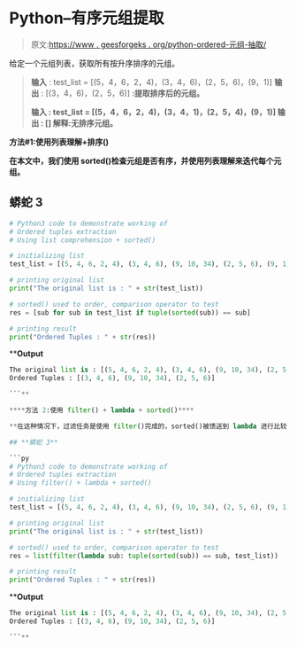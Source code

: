 # Python–有序元组提取

> 原文:[https://www . geesforgeks . org/python-ordered-元组-抽取/](https://www.geeksforgeeks.org/python-ordered-tuples-extraction/)

给定一个元组列表，获取所有按升序排序的元组。

> **输入** : test_list = [(5，4，6，2，4)，(3，4，6)，(2，5，6)，(9，1)]
> **输出** : [(3，4，6)，(2，5，6)]
> **:提取排序后的元组。**
> 
> ****输入** : test_list = [(5，4，6，2，4)，(3，4，1)，(2，5，4)，(9，1)]
> **输出** : []
> **解释**:无排序元组。**

****方法#1:使用列表理解+排序()****

**在本文中，我们使用 sorted()检查元组是否有序，并使用列表理解来迭代每个元组。**

## **蟒蛇 3**

```py
# Python3 code to demonstrate working of 
# Ordered tuples extraction
# Using list comprehension + sorted()

# initializing list
test_list = [(5, 4, 6, 2, 4), (3, 4, 6), (9, 10, 34), (2, 5, 6), (9, 1)]

# printing original list
print("The original list is : " + str(test_list))

# sorted() used to order, comparison operator to test 
res = [sub for sub in test_list if tuple(sorted(sub)) == sub]

# printing result 
print("Ordered Tuples : " + str(res))
```

****Output**

```py
The original list is : [(5, 4, 6, 2, 4), (3, 4, 6), (9, 10, 34), (2, 5, 6), (9, 1)]
Ordered Tuples : [(3, 4, 6), (9, 10, 34), (2, 5, 6)]

```** 

****方法 2:使用 filter() + lambda + sorted()****

**在这种情况下，过滤任务是使用 filter()完成的，sorted()被馈送到 lambda 进行比较，以获得所需的结果。**

## **蟒蛇 3**

```py
# Python3 code to demonstrate working of 
# Ordered tuples extraction
# Using filter() + lambda + sorted()

# initializing list
test_list = [(5, 4, 6, 2, 4), (3, 4, 6), (9, 10, 34), (2, 5, 6), (9, 1)]

# printing original list
print("The original list is : " + str(test_list))

# sorted() used to order, comparison operator to test 
res = list(filter(lambda sub: tuple(sorted(sub)) == sub, test_list))

# printing result 
print("Ordered Tuples : " + str(res))
```

****Output**

```py
The original list is : [(5, 4, 6, 2, 4), (3, 4, 6), (9, 10, 34), (2, 5, 6), (9, 1)]
Ordered Tuples : [(3, 4, 6), (9, 10, 34), (2, 5, 6)]

```**